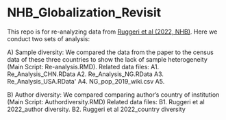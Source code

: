 # NHB_Globalization_Revisit

This repo is for re-analyzing data from [Ruggeri et al (2022, NHB)](https://www.nature.com/articles/s41562-022-01392-w). Here we conduct two sets of analysis: 

A) Sample diversity: We compared the data from the paper to the census data of these three countries to show the lack of sample heterogeneity (Main Script: Re-analysis.RMD).
Related data files: 
A1. Re_Analysis_CHN.RData
A2. Re_Analysis_NG.RData
A3. Re_Analysis_USA.RData'
A4. NG_pop_2019_wiki.csv
A5. 

B) Author diversity: We compared comparing author’s country of institution (Main Script: Authordiversity.RMD)
Related data files: 
B1. Ruggeri et al 2022_author diversity.
B2. Ruggeri et al 2022_country diversity
